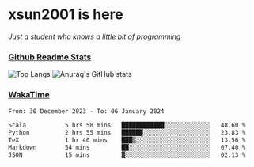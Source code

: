 # xsun2001 is here

*Just a student who knows a little bit of programming*

### [Github Readme Stats](https://github.com/anuraghazra/github-readme-stats)

![Top Langs](https://github-readme-stats.vercel.app/api/top-langs/?username=xsun2001&layout=compact&theme=radical) ![Anurag's GitHub stats](https://github-readme-stats.vercel.app/api?username=xsun2001&show_icons=true&theme=radical)

### [WakaTime](https://wakatime.com)

<!--START_SECTION:waka-->

```txt
From: 30 December 2023 - To: 06 January 2024

Scala           5 hrs 58 mins   ████████████░░░░░░░░░░░░░   48.60 %
Python          2 hrs 55 mins   ██████░░░░░░░░░░░░░░░░░░░   23.83 %
TeX             1 hr 40 mins    ███▒░░░░░░░░░░░░░░░░░░░░░   13.56 %
Markdown        54 mins         ██░░░░░░░░░░░░░░░░░░░░░░░   07.40 %
JSON            15 mins         ▓░░░░░░░░░░░░░░░░░░░░░░░░   02.13 %
```

<!--END_SECTION:waka-->
